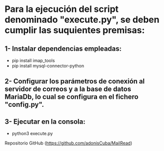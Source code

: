 # Para la ejecución del script denominado "execute.py", se deben cumplir las suquientes premisas:

## 1- Instalar dependencias empleadas:

- pip install imap_tools
- pip install mysql-connector-python

## 2- Configurar los parámetros de conexión al servidor de correos y a la base de datos MariaDb, lo cual se configura en el fichero "config.py".

## 3- Ejecutar en la consola:

- python3 execute.py

Repositorio GitHub (https://github.com/adonisCuba/MailRead)
